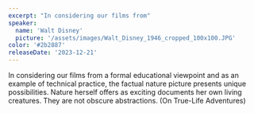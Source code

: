 ```yaml
---
excerpt: "In considering our films from"
speaker:
  name: 'Walt Disney'
  picture: '/assets/images/Walt_Disney_1946_cropped_100x100.JPG'
color: '#2b2887'
releaseDate: '2023-12-21'
---
```

In considering our films from a formal educational viewpoint and as an example of technical practice, the factual nature picture presents unique possibilities. Nature herself offers as exciting documents her own living creatures. They are not obscure abstractions. (On True-Life Adventures)